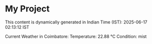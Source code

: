 # My Project

This content is dynamically generated in Indian Time (IST): 2025-06-17 02:13:12 IST


Current Weather in Coimbatore:
Temperature: 22.88 °C
Condition: mist

